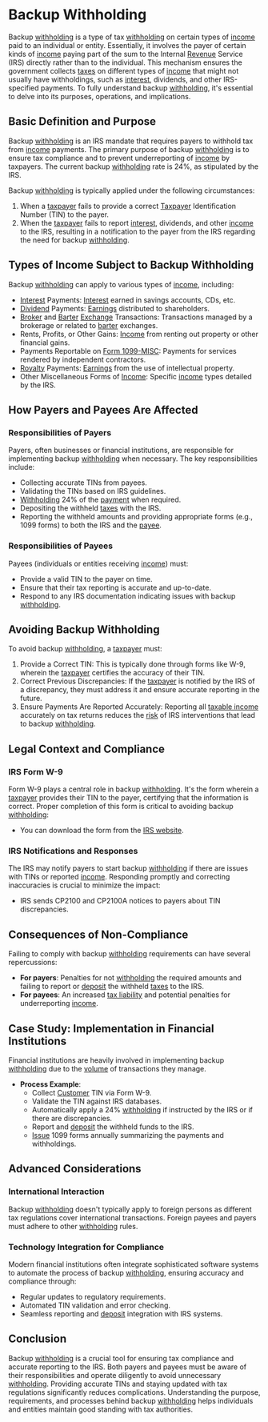 # Backup Withholding

Backup [withholding](../w/withholding.md) is a type of tax [withholding](../w/withholding.md) on certain types of [income](../i/income.md) paid to an individual or entity. Essentially, it involves the payer of certain kinds of [income](../i/income.md) paying part of the sum to the Internal [Revenue](../r/revenue.md) Service (IRS) directly rather than to the individual. This mechanism ensures the government collects [taxes](../t/taxes.md) on different types of [income](../i/income.md) that might not usually have withholdings, such as [interest](../i/interest.md), dividends, and other IRS-specified payments. To fully understand backup [withholding](../w/withholding.md), it's essential to delve into its purposes, operations, and implications.

## Basic Definition and Purpose

Backup [withholding](../w/withholding.md) is an IRS mandate that requires payers to withhold tax from [income](../i/income.md) payments. The primary purpose of backup [withholding](../w/withholding.md) is to ensure tax compliance and to prevent underreporting of [income](../i/income.md) by taxpayers. The current backup [withholding](../w/withholding.md) rate is 24%, as stipulated by the IRS.

Backup [withholding](../w/withholding.md) is typically applied under the following circumstances:
1. When a [taxpayer](../t/taxpayer.md) fails to provide a correct [Taxpayer](../t/taxpayer.md) Identification Number (TIN) to the payer.
2. When the [taxpayer](../t/taxpayer.md) fails to report [interest](../i/interest.md), dividends, and other [income](../i/income.md) to the IRS, resulting in a notification to the payer from the IRS regarding the need for backup [withholding](../w/withholding.md).

## Types of Income Subject to Backup Withholding

Backup [withholding](../w/withholding.md) can apply to various types of [income](../i/income.md), including:
- [Interest](../i/interest.md) Payments: [Interest](../i/interest.md) earned in savings accounts, CDs, etc.
- [Dividend](../d/dividend.md) Payments: [Earnings](../e/earnings.md) distributed to shareholders.
- [Broker](../b/broker.md) and [Barter](../b/barter.md) [Exchange](../e/exchange.md) Transactions: Transactions managed by a brokerage or related to [barter](../b/barter.md) exchanges.
- Rents, Profits, or Other Gains: [Income](../i/income.md) from renting out property or other financial gains.
- Payments Reportable on [Form 1099-MISC](../f/form_1099-misc.md): Payments for services rendered by independent contractors.
- [Royalty](../r/royalty.md) Payments: [Earnings](../e/earnings.md) from the use of intellectual property.
- Other Miscellaneous Forms of [Income](../i/income.md): Specific [income](../i/income.md) types detailed by the IRS.

## How Payers and Payees Are Affected

### Responsibilities of Payers
Payers, often businesses or financial institutions, are responsible for implementing backup [withholding](../w/withholding.md) when necessary. The key responsibilities include:
- Collecting accurate TINs from payees.
- Validating the TINs based on IRS guidelines.
- [Withholding](../w/withholding.md) 24% of the [payment](../p/payment.md) when required.
- Depositing the withheld [taxes](../t/taxes.md) with the IRS.
- Reporting the withheld amounts and providing appropriate forms (e.g., 1099 forms) to both the IRS and the [payee](../p/payee.md).

### Responsibilities of Payees
Payees (individuals or entities receiving [income](../i/income.md)) must:
- Provide a valid TIN to the payer on time.
- Ensure that their tax reporting is accurate and up-to-date.
- Respond to any IRS documentation indicating issues with backup [withholding](../w/withholding.md).

## Avoiding Backup Withholding

To avoid backup [withholding](../w/withholding.md), a [taxpayer](../t/taxpayer.md) must:
1. Provide a Correct TIN: This is typically done through forms like W-9, wherein the [taxpayer](../t/taxpayer.md) certifies the accuracy of their TIN.
2. Correct Previous Discrepancies: If the [taxpayer](../t/taxpayer.md) is notified by the IRS of a discrepancy, they must address it and ensure accurate reporting in the future.
3. Ensure Payments Are Reported Accurately: Reporting all [taxable income](../t/taxable_income.md) accurately on tax returns reduces the [risk](../r/risk.md) of IRS interventions that lead to backup [withholding](../w/withholding.md).

## Legal Context and Compliance

### IRS Form W-9
Form W-9 plays a central role in backup [withholding](../w/withholding.md). It's the form wherein a [taxpayer](../t/taxpayer.md) provides their TIN to the payer, certifying that the information is correct. Proper completion of this form is critical to avoiding backup [withholding](../w/withholding.md):
- You can download the form from the [IRS website](https://www.irs.gov/forms-pubs/about-form-w-9).

### IRS Notifications and Responses
The IRS may notify payers to start backup [withholding](../w/withholding.md) if there are issues with TINs or reported [income](../i/income.md). Responding promptly and correcting inaccuracies is crucial to minimize the impact:
- IRS sends CP2100 and CP2100A notices to payers about TIN discrepancies.
  
## Consequences of Non-Compliance

Failing to comply with backup [withholding](../w/withholding.md) requirements can have several repercussions:
- **For payers**: Penalties for not [withholding](../w/withholding.md) the required amounts and failing to report or [deposit](../d/deposit.md) the withheld [taxes](../t/taxes.md) to the IRS.
- **For payees**: An increased [tax liability](../t/tax_liability.md) and potential penalties for underreporting [income](../i/income.md).

## Case Study: Implementation in Financial Institutions

Financial institutions are heavily involved in implementing backup [withholding](../w/withholding.md) due to the [volume](../v/volume.md) of transactions they manage.
- **Process Example**: 
  - Collect [Customer](../c/customer.md) TIN via Form W-9.
  - Validate the TIN against IRS databases.
  - Automatically apply a 24% [withholding](../w/withholding.md) if instructed by the IRS or if there are discrepancies.
  - Report and [deposit](../d/deposit.md) the withheld funds to the IRS.
  - [Issue](../i/issue.md) 1099 forms annually summarizing the payments and withholdings.

## Advanced Considerations

### International Interaction
Backup [withholding](../w/withholding.md) doesn't typically apply to foreign persons as different tax regulations cover international transactions. Foreign payees and payers must adhere to other [withholding](../w/withholding.md) rules.

### Technology Integration for Compliance
Modern financial institutions often integrate sophisticated software systems to automate the process of backup [withholding](../w/withholding.md), ensuring accuracy and compliance through:
- Regular updates to regulatory requirements.
- Automated TIN validation and error checking.
- Seamless reporting and [deposit](../d/deposit.md) integration with IRS systems.

## Conclusion

Backup [withholding](../w/withholding.md) is a crucial tool for ensuring tax compliance and accurate reporting to the IRS. Both payers and payees must be aware of their responsibilities and operate diligently to avoid unnecessary [withholding](../w/withholding.md). Providing accurate TINs and staying updated with tax regulations significantly reduces complications. Understanding the purpose, requirements, and processes behind backup [withholding](../w/withholding.md) helps individuals and entities maintain good standing with tax authorities.